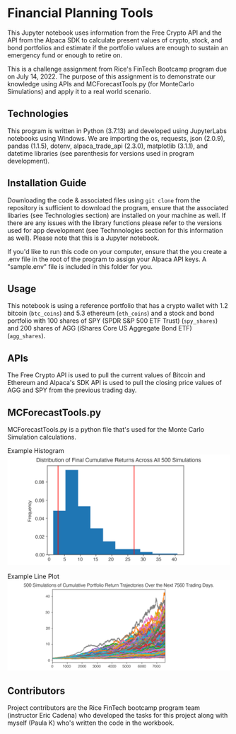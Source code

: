 # Financial Planning Tools

This Jupyter notebook uses information from the Free Crypto API and the API from the Alpaca SDK to calculate present values of crypto, stock, and bond portfolios and estimate if the portfolio values are enough to sustain an emergency fund or enough to retire on. 

This is a challenge assignment from Rice's FinTech Bootcamp program due on July 14, 2022. The purpose of this assignment is to demonstrate our knowledge using APIs and MCForecastTools.py (for MonteCarlo Simulations) and apply it to a real world scenario. 

## Technologies

This program is written in Python (3.7.13) and developed using JupyterLabs notebooks using Windows. We are importing the os, requests, json (2.0.9), pandas (1.1.5), dotenv, alpaca_trade_api (2.3.0), matplotlib (3.1.1), and datetime libraries (see parenthesis for versions used in program development).

## Installation Guide

Downloading the code & associated files using `git clone` from the repository is sufficient to download the program, ensure that the associated libaries (see Technologies section) are installed on your machine as well. If there are any issues with the library functions please refer to the versions used for app development (see Technnologies section for this information as well).  Please note that this is a Jupyter notebook. 

If you'd like to run this code on your computer, ensure that the you create a .env file in the root of the program to assign your Alpaca API keys. A "sample.env" file is included in this folder for you. 

## Usage

This notebook is using a reference portfolio that has a crypto wallet with 1.2 bitcoin (`btc_coins`) and 5.3 ethereum (`eth_coins`) and a stock and bond portfolio with 100 shares of SPY (SPDR S&P 500 ETF Trust) (`spy_shares`) and 200 shares of AGG (iShares Core US Aggregate Bond ETF) (`agg_shares`).

## APIs

The Free Crypto API is used to pull the current values of Bitcoin and Ethereum and Alpaca's SDK API is used to pull the closing price values of AGG and SPY from the previous trading day. 

## MCForecastTools.py

MCForecastTools.py is a python file that's used for the Monte Carlo Simulation calculations. 

Example Histogram
![Histogram](Images/5-4-monte-carlo-histogram.PNG)

Example Line Plot
![Line Plot](Images/5-4-monte-carlo-line-plot.PNG)

## Contributors

Project contributors are the Rice FinTech bootcamp program team (instructor Eric Cadena) who developed the tasks for this project along with myself (Paula K) who's written the code in the workbook.
